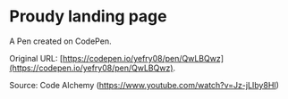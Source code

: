 # Proudy landing page

A Pen created on CodePen.

Original URL: [https://codepen.io/yefry08/pen/QwLBQwz](https://codepen.io/yefry08/pen/QwLBQwz).

Source: Code Alchemy (https://www.youtube.com/watch?v=Jz-jLIby8HI)